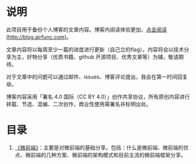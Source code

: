# 说明
此项目用于备份个人博客的文章内容。博客内阅读体验更加，[点击阅读(http://blog.airfunc.com)](http://blog.airfunc.com/)。

文章内容将以每周至少一篇的进度进行更新（自己立的flag）。内容将会以技术分享为主，好物分享（优质书籍、github 开源项目、优秀文章等）为辅，敬请期待。

对于文章中的问题可以通过邮件、issues、博客评论提出，我会在第一时间回复😄。

博客内容采用「署名 4.0 国际（CC BY 4.0）」创作共享协议，所有原创内容进行转载、节选、混编、二次创作，商业性使用需署名并标明出处。

# 目录
1. [《微前端》](https://github.com/hirozhuz/air-blog-article/blob/master/frontends/note/%E5%BE%AE%E5%89%8D%E7%AB%AF.md)：主要是对微前端的基础分享。包括：什么是微前端、微前端的优点、微前端的几种方案、微前端的架构模式和目前主流的微前端框架分享。